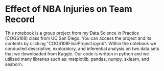 # Effect of NBA Injuries on Team Record

This notebook is a group project from my Data Science in Practice (COGS108) class from UC San Diego. You can access the project and its contents by clicking "COGS108FinalProject.ipynb". Within the notebook we conducted descriptive, exploratory, and inferential analysis on two data sets that we downloaded from Kaggle. Our code is written in python and we utilized many libraries such as: matplotlib, pandas, numpy, sklearn, and seaborn.
